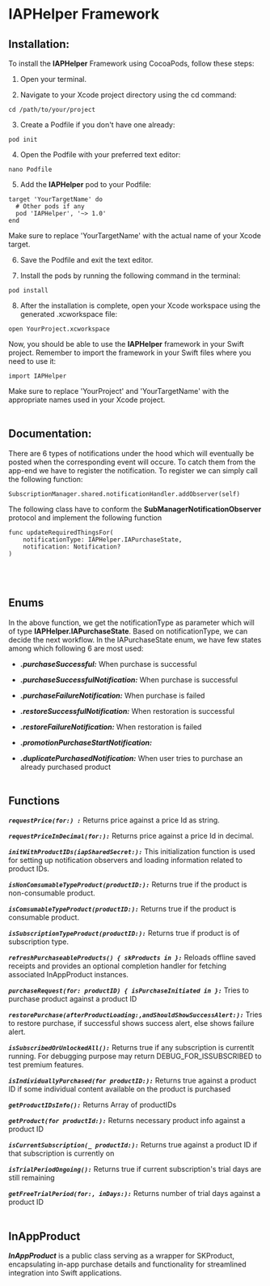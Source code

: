 # IAPHelper Framework

## Installation:

To install the **IAPHelper** Framework using CocoaPods, follow these steps:

1. Open your terminal.

2. Navigate to your Xcode project directory using the cd command:
```
cd /path/to/your/project
```
3. Create a Podfile if you don't have one already:
```
pod init
```
4. Open the Podfile with your preferred text editor:
```
nano Podfile
```
5. Add the **IAPHelper** pod to your Podfile:
```
target 'YourTargetName' do
  # Other pods if any
  pod 'IAPHelper', '~> 1.0'
end
```
Make sure to replace 'YourTargetName' with the actual name of your Xcode target.

6. Save the Podfile and exit the text editor.

7. Install the pods by running the following command in the terminal:
```
pod install
```
8. After the installation is complete, open your Xcode workspace using the generated .xcworkspace file:
```
open YourProject.xcworkspace
```
Now, you should be able to use the **IAPHelper** framework in your Swift project. Remember to import the framework in your Swift files where you need to use it:

```
import IAPHelper
```
Make sure to replace 'YourProject' and 'YourTargetName' with the appropriate names used in your Xcode project.
<br></br>
## Documentation:
There are 6 types of notifications under the hood which will eventually be posted when the corresponding event will occure. To catch them from the app-end we have to register the notification. To register we can simply call the following function:
```
SubscriptionManager.shared.notificationHandler.addObserver(self)
```
The following class have to conform the **SubManagerNotificationObserver** protocol and implement the following function
```
func updateRequiredThingsFor(
    notificationType: IAPHelper.IAPurchaseState,
    notification: Notification?
)
```
<br></br>

## Enums

In the above function, we get the notificationType as parameter which will of type **IAPHelper.IAPurchaseState**. Based on notificationType, we can decide the next workflow. In the IAPurchaseState enum, we have few states among which following 6 are most used:
* ***.purchaseSuccessful:*** When purchase is successful

* ***.purchaseSuccessfulNotification:*** When purchase is successful

* ***.purchaseFailureNotification:*** When purchase is failed

* ***.restoreSuccessfulNotification:*** When restoration is successful

* ***.restoreFailureNotification:*** When restoration is failed

* ***.promotionPurchaseStartNotification:*** 

* ***.duplicatePurchasedNotification:*** When user tries to purchase an already purchased product
<br></br>

## Functions

***`requestPrice(for:) :`*** 
Returns price against a price Id as string.

***`requestPriceInDecimal(for:):`*** 
Returns price against a price Id in decimal.

***`initWithProductIDs(iapSharedSecret:):`*** 
This initialization function is used for setting up notification observers and loading information related to product IDs.

***`isNonComsumableTypeProduct(productID:):`***
Returns true if the product is non-consumable product.

***`isComsumableTypeProduct(productID:):`***
Returns true if the product is consumable product.

***`isSubscriptionTypeProduct(productID:):`***
Returns true if product is of subscription type.

***`refreshPurchaseableProducts() { skProducts in }:`***
Reloads offline saved receipts and provides an optional completion handler for fetching associated InAppProduct instances.

***`purchaseRequest(for: productID) { isPurchaseInitiated in }:`*** 
Tries to purchase product against a product ID

***`restorePurchase(afterProductLoading:,andShouldShowSuccessAlert:):`*** 
Tries to restore purchase, if successful shows success alert, else shows failure alert.

***`isSubscribedOrUnlockedAll():`*** 
Returns true if any subscription is currentlt running. For debugging purpose may return DEBUG_FOR_ISSUBSCRIBED to test premium features.

***`isIndividuallyPurchased(for productID:):`*** 
Returns true against a product ID if some individual content available on the product is purchased 

***`getProductIDsInfo():`*** 
Returns Array of productIDs 

***`getProduct(for productId:):`*** 
Returns necessary product info against a product ID

***`isCurrentSubscription(_ productId:):`*** 
Returns true against a product ID if that subscription is currently on

***`isTrialPeriodOngoing():`*** 
Returns true if current subscription's trial days are still remaining 

***`getFreeTrialPeriod(for:, inDays:):`***
Returns number of trial days against a product ID 
<br></br>
## InAppProduct

***InAppProduct*** is a public class serving as a wrapper for SKProduct, encapsulating in-app purchase details and functionality for streamlined integration into Swift applications.